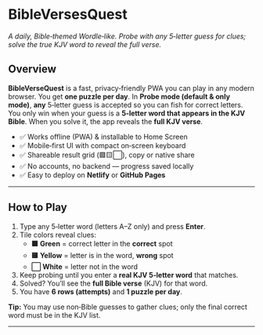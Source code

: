 # BibleVersesQuest

*A daily, Bible‑themed Wordle‑like. Probe with any 5‑letter guess for clues; solve the true KJV word to reveal the full verse.*

## Overview
**BibleVerseQuest** is a fast, privacy‑friendly PWA you can play in any modern browser. You get **one puzzle per day**. In **Probe mode (default & only mode)**, **any** 5‑letter guess is accepted so you can fish for correct letters. You only win when your guess is a **5‑letter word that appears in the KJV Bible**. When you solve it, the app reveals the **full KJV verse**.

- ✅ Works offline (PWA) & installable to Home Screen
- ✅ Mobile‑first UI with compact on‑screen keyboard
- ✅ Shareable result grid (🟩🟨⬜), copy or native share
- ✅ No accounts, no backend — progress saved locally
- ✅ Easy to deploy on **Netlify** or **GitHub Pages**

---

## How to Play
1. Type any 5‑letter word (letters A–Z only) and press **Enter**.
2. Tile colors reveal clues:
   - **🟩 Green** = correct letter in the **correct** spot
   - **🟨 Yellow** = letter is in the word, **wrong** spot
   - **⬜ White** = letter not in the word
3. Keep probing until you enter a **real KJV 5‑letter word** that matches.
4. Solved? You’ll see the **full Bible verse** (KJV) for that word.
5. You have **6 rows (attempts)** and **1 puzzle per day**.

**Tip:** You may use non‑Bible guesses to gather clues; only the final correct word must be in the KJV list.

---
